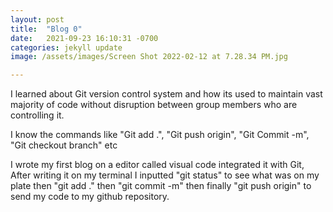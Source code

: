 ```yaml
---
layout: post
title:  "Blog 0"
date:   2021-09-23 16:10:31 -0700
categories: jekyll update
image: /assets/images/Screen Shot 2022-02-12 at 7.28.34 PM.jpg

---
```

I learned about Git version control system and how its used to maintain vast majority of code without disruption between group members who are controlling it. 

I know the commands like "Git add .", "Git push origin", "Git Commit -m", "Git checkout branch" etc

I wrote my first blog on a editor called visual code integrated it with Git, After writing it on my terminal I inputted "git status" to see what was on my plate then "git add ." then "git commit -m" then finally "git push origin" to send my code to my github repository.

 
